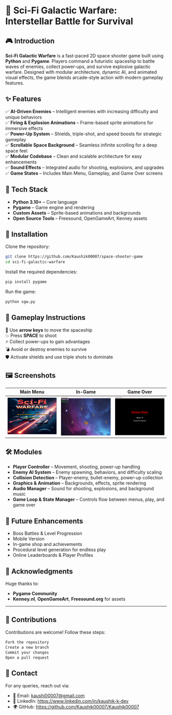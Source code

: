 # 🚀 Sci-Fi Galactic Warfare: Interstellar Battle for Survival

## 🎮 Introduction  
**Sci-Fi Galactic Warfare** is a fast-paced 2D space shooter game built using **Python** and **Pygame**. Players command a futuristic spaceship to battle waves of enemies, collect power-ups, and survive explosive galactic warfare. Designed with modular architecture, dynamic AI, and animated visual effects, the game blends arcade-style action with modern gameplay features.

## ✨ Features  
✅ **AI-Driven Enemies** – Intelligent enemies with increasing difficulty and unique behaviors  
✅ **Firing & Explosion Animations** – Frame-based sprite animations for immersive effects  
✅ **Power-Up System** – Shields, triple-shot, and speed boosts for strategic gameplay  
✅ **Scrollable Space Background** – Seamless infinite scrolling for a deep space feel  
✅ **Modular Codebase** – Clean and scalable architecture for easy enhancements  
✅ **Sound Effects** – Integrated audio for shooting, explosions, and upgrades  
✅ **Game States** – Includes Main Menu, Gameplay, and Game Over screens  

## 🧰 Tech Stack  
- **Python 3.10+** – Core language  
- **Pygame** – Game engine and rendering  
- **Custom Assets** – Sprite-based animations and backgrounds  
- **Open Source Tools** – Freesound, OpenGameArt, Kenney assets  

## 📂 Installation  
Clone the repository:
```bash
git clone https://github.com/Kaushik00007/space-shooter-game
cd sci-fi-galactic-warfare
```

Install the required dependencies:
```bash
pip install pygame
```

Run the game:
```bash
python sgw.py
```

## 🔹 Gameplay Instructions  
🎯 Use **arrow keys** to move the spaceship  
💥 Press **SPACE** to shoot  
⚡ Collect power-ups to gain advantages  
💣 Avoid or destroy enemies to survive  
🛡️ Activate shields and use triple shots to dominate  

## 🖼️ Screenshots  
| Main Menu | In-Game | Game Over |
|-----------|---------|------------|
| ![Menu](assets/menu.png) | ![Game](assets/gameplay.png) | ![Game Over](assets/gameover.png) |

## 🛠 Modules  
- **Player Controller** – Movement, shooting, power-up handling  
- **Enemy AI System** – Enemy spawning, behaviors, and difficulty scaling  
- **Collision Detection** – Player-enemy, bullet-enemy, power-up collection  
- **Graphics & Animation** – Backgrounds, effects, sprite rendering  
- **Audio Manager** – Sound for shooting, explosions, and background music  
- **Game Loop & State Manager** – Controls flow between menus, play, and game over  

## 🌟 Future Enhancements  
- Boss Battles & Level Progression  
- Mobile Version 
- In-game shop and achievements  
- Procedural level generation for endless play  
- Online Leaderboards & Player Profiles  
 

## 🙌 Acknowledgments  
Huge thanks to:  
- **Pygame Community**  
- **Kenney.nl**, **OpenGameArt**, **Freesound.org** for assets  

---
## 🙌 Contributions
Contributions are welcome! Follow these steps:
```
Fork the repository
Create a new branch 
Commit your changes
Open a pull request
```
## 📧 Contact
For any queries, reach out via:

- 📧 Email: kaushi00007@gmail.com  
- 🔗 LinkedIn: https://www.linkedin.com/in/kaushik-k-dev
- 🌍 GitHub: https://github.com/Kaushik00007/Kaushik00007
